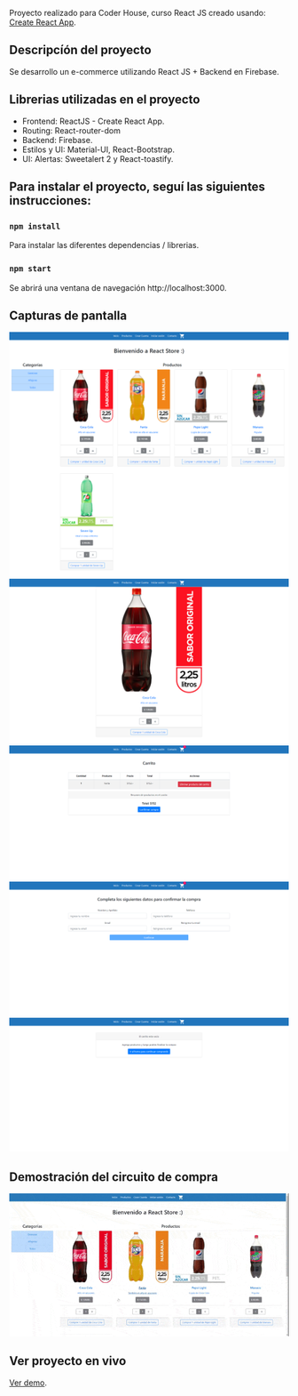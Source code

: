 Proyecto realizado para Coder House, curso React JS creado usando: [Create React App](https://github.com/facebook/create-react-app).

## Descripcíón del proyecto
Se desarrollo un e-commerce utilizando React JS + Backend en Firebase.

## Librerias utilizadas en el proyecto
- Frontend: ReactJS - Create React App.
- Routing: React-router-dom
- Backend: Firebase.
- Estilos y UI: Material-UI, React-Bootstrap.
- UI: Alertas: Sweetalert 2 y React-toastify.

## Para instalar el proyecto, seguí las siguientes instrucciones:

### `npm install`
Para instalar las diferentes dependencias / librerias.<br />

### `npm start`
Se abrirá una ventana de navegación http://localhost:3000.

## Capturas de pantalla
![image1](https://raw.githubusercontent.com/dacapdevila/react-ecommerce-project/master/src/assets/react_inicio.png)
![image2](https://raw.githubusercontent.com/dacapdevila/react-ecommerce-project/master/src/assets/react_producto_detalle.png)
![image3](https://raw.githubusercontent.com/dacapdevila/react-ecommerce-project/master/src/assets/react_carrito_con_productos.png)
![image4](https://raw.githubusercontent.com/dacapdevila/react-ecommerce-project/master/src/assets/react_confirmar_compra.png)
![image5](https://raw.githubusercontent.com/dacapdevila/react-ecommerce-project/master/src/assets/react_carrito_sin_productos.png)

## Demostración del circuito de compra
![image6](https://raw.githubusercontent.com/dacapdevila/react-ecommerce-project/master/src/assets/circuito_compra.gif)

## Ver proyecto en vivo
[Ver demo](https://react-ecommerce-project-deu49.ondigitalocean.app/).

